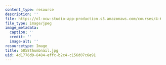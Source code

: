 ```yaml
---
content_type: resource
description: ''
file: https://ol-ocw-studio-app-production.s3.amazonaws.com/courses/4-614-religious-architecture-and-islamic-cultures-fall-2002/4d1776d98484effcb2c4c156d07c6e91_5058thumbnail.jpg
file_type: image/jpeg
image_metadata:
  caption: ''
  credit: ''
  image-alt: ''
resourcetype: Image
title: 5058thumbnail.jpg
uid: 4d1776d9-8484-effc-b2c4-c156d07c6e91
---
```

